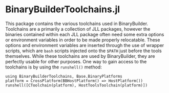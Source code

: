# BinaryBuilderToolchains.jl

This package contains the various toolchains used in BinaryBuilder.
Toolchains are a primarily a collection of JLL packages, however the binaries contained within each JLL package often need some extra options or environment variables in order to be made properly relocatable.
These options and environment variables are inserted through the use of wrapper scripts, which are `bash` scripts injected onto the `$PATH` just before the tools themselves.
While these toolchains are used by BinaryBuilder, they are perfectly usable for other purposes.
One way to gain access to the toolchains is by using the `runshell()` method:

```
using BinaryBuilderToolchains, Base.BinaryPlatforms
platform = CrossPlatform(BBHostPlatform() => HostPlatform())
runshell([CToolchain(platform), HostToolsToolchain(platform)])
```
